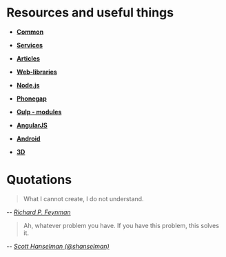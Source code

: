 # Resources and useful things 

* [**Common**](https://github.com/VanDalkvist/resources/blob/master/common.md)

* [**Services**](https://github.com/VanDalkvist/resources/blob/master/services.md)

* [**Articles**](https://github.com/VanDalkvist/resources/blob/master/articles.md)

* [**Web-libraries**](https://github.com/VanDalkvist/resources/blob/master/web-libraries.md)

* [**Node.js**](https://github.com/VanDalkvist/resources/blob/master/node.js.md)

* [**Phonegap**](https://github.com/VanDalkvist/resources/blob/master/phonegap.md)

* [**Gulp - modules**](https://github.com/VanDalkvist/resources/blob/master/gulp-plugins.md)

* [**AngularJS**](https://github.com/VanDalkvist/resources/blob/master/angular.md)

* [**Android**](https://github.com/VanDalkvist/resources/blob/master/android.md)

* [**3D**](https://github.com/VanDalkvist/resources/blob/master/3D.md)

# Quotations

> What I cannot create, I do not understand.

   -- [*Richard P. Feynman*](http://en.wikipedia.org/wiki/Richard_Feynman)

> Ah, whatever problem you have. If you have this problem, this solves it.

   -- [*Scott Hanselman (@shanselman)*](https://twitter.com/shanselman/status/461532471037677568)
